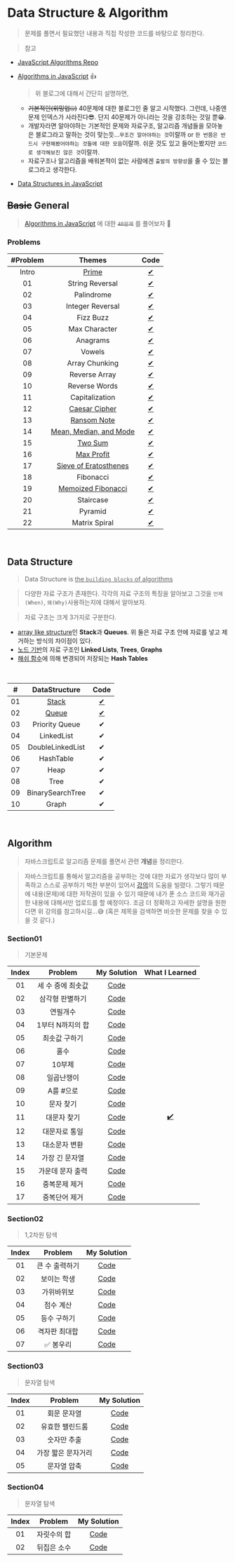 # Data Structure & Algorithm

> 문제를 풀면서 필요했던 내용과 직접 작성한 코드를 바탕으로 정리한다.

> 참고

- [JavaScript Algorithms Repo](https://github.com/trekhleb/javascript-algorithms/blob/master/README.ko-KR.md)

- [Algorithms in JavaScript](https://medium.com/siliconwat/algorithms-in-javascript-b0bed68f4038) 👍

  > 위 블로그에 대해서 간단히 설명하면,

  - ~~기본적인(위밍업🤐)~~ 40문제에 대한 블로그인 줄 알고 시작했다. 그런데, 나중엔 문제 인덱스가 사라진다😎. 단지 40문제가 아니라는 것을 강조하는 것일 뿐😁.
  - 개발자라면 알아야하는 기본적인 문제와 자료구조, 알고리즘 개념들을 모아놓은 블로그라고 말하는 것이 맞는듯...`무조건 알아야하는 것`이랄까 or `한 번쯤은 반드시 구현해봤어야하는 것들에 대한 모음`이랄까. 쉬운 것도 있고 들어는봤지만 `코드로 생각해보진 않은 것`이랄까.
  - 자료구조나 알고리즘을 배워본적이 없는 사람에겐 `출발의 방향성`을 줄 수 있는 블로그라고 생각한다.

- [Data Structures in JavaScript](https://medium.com/siliconwat/data-structures-in-javascript-1b9aed0ea17c)

## ~~Basic~~ General

> [Algorithms in JavaScript](https://medium.com/siliconwat/algorithms-in-javascript-b0bed68f4038) 에 대한 ~~`40문제`~~ 를 풀어보자 🚀

### Problems

| #Problem |                               Themes                               |                Code                 |
| :------: | :----------------------------------------------------------------: | :---------------------------------: |
|  Intro   |                      [Prime](basic/prime.md)                       |         [✔](basic/prime.js)         |
|    01    |                          String Reversal                           |    [✔](basic/string-reveral.js)     |
|    02    |                             Palindrome                             |      [✔](basic/palindrome.js)       |
|    03    |                          Integer Reversal                          |   [✔](basic/integer-reversal.js)    |
|    04    |                             Fizz Buzz                              |       [✔](basic/fizzbuzz.js)        |
|    05    |                           Max Character                            |     [✔](basic/max-character.js)     |
|    06    |                              Anagrams                              |       [✔](basic/anagrams.js)        |
|    07    |                               Vowels                               |        [✔](basic/vowels.js)         |
|    08    |                           Array Chunking                           |    [✔](basic/array-chunking.js)     |
|    09    |                           Reverse Array                            |     [✔](basic/reverse-array.js)     |
|    10    |                           Reverse Words                            |     [✔](basic/reverse-words.js)     |
|    11    |                           Capitalization                           |    [✔](basic/capitalization.js)     |
|    12    |              [Caesar Cipher](basic/caesar-cipher.md)               |     [✔](basic/caesar-cipher.js)     |
|    13    |                [Ransom Note](basic/ransom-note.md)                 |      [✔](basic/ransom-note.js)      |
|    14    |        [Mean, Median, and Mode](basic/mean-median-mode.md)         |   [✔](basic/mean-median-mode.js)    |
|    15    |                    [Two Sum](basic/two-sum.md)                     |        [✔](basic/two-sum.js)        |
|    16    |                 [Max Profit](basic/max-profit.md)                  |      [✔](basic/max-profit.js)       |
|    17    | [Sieve of Eratosthenes](basic/prime.md/#방법3-에라토스테네스의-체) | [✔](basic/sieve-of-eratosthenes.js) |
|    18    |                             Fibonacci                              |       [✔](basic/fibonacci.js)       |
|    19    |         [Memoized Fibonacci](basic/memoized-fibonacci.md)          |  [✔](basic/memoized-fibonacci.js)   |
|    20    |                             Staircase                              |       [✔](basic/staircase.js)       |
|    21    |                              Pyramid                               |        [✔](basic/pyramid.js)        |
|    22    |                           Matrix Spiral                            |     [✔](basic/matrixSpiral.js)      |

<br />

## Data Structure

> Data Structure is <u>the `building blocks` of algorithms</u>

> 다양한 자료 구조가 존재한다. 각각의 자료 구조의 특징을 알아보고 그것을 `언제(When)`, `왜(Why)`사용하는지에 대해서 알아보자.

> 자료 구조는 크게 3가지로 구분한다.

- <u>array like structure</u>인 **Stack**과 **Queues**. 위 둘은 자료 구조 안에 자료를 넣고 제거하는 방식의 차이점이 있다.
- <u>노드 기반</u>의 자료 구조인 **Linked Lists**, **Trees**, **Graphs**
- <u>해쉬 함수</u>에 의해 변경되어 저장되는 **Hash Tables**

<br />

|  #  |    DataStructure     |       Code       |
| :-: | :------------------: | :--------------: |
| 01  | [Stack](ds/stack.md) | [✔](ds/stack.js) |
| 02  | [Queue](ds/queue.md) | [✔](ds/queue.js) |
| 03  |    Priority Queue    |        ✔         |
| 04  |      LinkedList      |        ✔         |
| 05  |   DoubleLinkedList   |        ✔         |
| 06  |      HashTable       |        ✔         |
| 07  |         Heap         |        ✔         |
| 08  |         Tree         |        ✔         |
| 09  |   BinarySearchTree   |        ✔         |
| 10  |        Graph         |        ✔         |

<br />

## Algorithm

> 자바스크립트로 알고리즘 문제를 풀면서 관련 **개념**을 정리한다.

> 자바스크립트를 통해서 알고리즘을 공부하는 것에 대한 자료가 생각보다 많이 부족하고 스스로 공부하기 벅찬 부분이 있어서 [강의](https://www.inflearn.com/course/%EC%9E%90%EB%B0%94%EC%8A%A4%ED%81%AC%EB%A6%BD%ED%8A%B8-%EC%95%8C%EA%B3%A0%EB%A6%AC%EC%A6%98-%EB%AC%B8%EC%A0%9C%ED%92%80%EC%9D%B4)의 도움을 빌렸다. 그렇기 때문에 내용(문제)에 대한 저작권이 있을 수 있기 때문에 내가 푼 소스 코드와 재가공한 내용에 대해서만 업로드를 할 예정이다. 조금 더 정확하고 자세한 설명을 원한다면 위 강의를 참고하시길...😅 (혹은 제목을 검색하면 비슷한 문제를 찾을 수 있을 것 같다.)

### Section01

> 기본문제

| Index |      Problem      |              My Solution              |           What I Learned            |
| :---: | :---------------: | :-----------------------------------: | :---------------------------------: |
|  01   | 세 수 중에 최솟값 | [Code](algorithm/section01/s01_01.js) |                                     |
|  02   |  삼각형 판별하기  | [Code](algorithm/section01/s01_02.js) |                                     |
|  03   |     연필개수      | [Code](algorithm/section01/s01_03.js) |                                     |
|  04   | 1부터 N까지의 합  | [Code](algorithm/section01/s01_04.js) |                                     |
|  05   |   최솟값 구하기   | [Code](algorithm/section01/s01_05.js) |                                     |
|  06   |       홀수        | [Code](algorithm/section01/s01_06.js) |                                     |
|  07   |      10부제       | [Code](algorithm/section01/s01_07.js) |                                     |
|  08   |    일곱난쟁이     | [Code](algorithm/section01/s01_08.js) |                                     |
|  09   |     A를 #으로     | [Code](algorithm/section01/s01_09.js) |                                     |
|  10   |     문자 찾기     | [Code](algorithm/section01/s01_10.js) |                                     |
|  11   |    대문자 찾기    | [Code](algorithm/section01/s01_11.js) | [✔️](algorithm/section01/s01_11.md) |
|  12   |   대문자로 통일   | [Code](algorithm/section01/s01_12.js) |                                     |
|  13   |   대소문자 변환   | [Code](algorithm/section01/s01_13.js) |                                     |
|  14   |  가장 긴 문자열   | [Code](algorithm/section01/s01_14.js) |                                     |
|  15   | 가운데 문자 출력  | [Code](algorithm/section01/s01_15.js) |                                     |
|  16   |   중복문제 제거   | [Code](algorithm/section01/s01_16.js) |                                     |
|  17   |   중복단어 제거   | [Code](algorithm/section01/s01_17.js) |                                     |

### Section02

> 1,2차원 탐색

| Index |    Problem     |              My Solution              |
| :---: | :------------: | :-----------------------------------: |
|  01   | 큰 수 출력하기 | [Code](algorithm/section02/s02_01.js) |
|  02   |  보이는 학생   | [Code](algorithm/section02/s02_02.js) |
|  03   |   가위바위보   | [Code](algorithm/section02/s02_03.js) |
|  04   |   점수 계산    | [Code](algorithm/section02/s02_04.js) |
|  05   |  등수 구하기   | [Code](algorithm/section02/s02_05.js) |
|  06   | 격자판 최대합  | [Code](algorithm/section02/s02_06.js) |
|  07   |   ✅ 봉우리    | [Code](algorithm/section02/s02_07.js) |

### Section03

> 문자열 탐색

| Index |      Problem       |              My Solution              |
| :---: | :----------------: | :-----------------------------------: |
|  01   |    회문 문자열     | [Code](algorithm/section03/s03_01.js) |
|  02   |  유효한 팰린드롬   | [Code](algorithm/section03/s03_02.js) |
|  03   |    숫자만 추출     | [Code](algorithm/section03/s03_03.js) |
|  04   | 가장 짧은 문자거리 | [Code](algorithm/section03/s03_04.js) |
|  05   |    문자열 압축     | [Code](algorithm/section03/s03_05.js) |

### Section04

> 문자열 탐색

| Index |   Problem   |              My Solution              |
| :---: | :---------: | :-----------------------------------: |
|  01   | 자릿수의 합 | [Code](algorithm/section04/s04_01.js) |
|  02   | 뒤집은 소수 | [Code](algorithm/section04/s04_02.js) |
